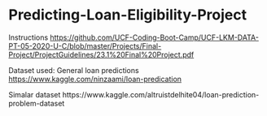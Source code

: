 # Predicting-Loan-Eligibility-Project

Instructions
https://github.com/UCF-Coding-Boot-Camp/UCF-LKM-DATA-PT-05-2020-U-C/blob/master/Projects/Final-Project/ProjectGuidelines/23.1%20Final%20Project.pdf

Dataset used:  General loan predictions
https://www.kaggle.com/ninzaami/loan-predication
<p>    </p>
Simalar dataset
https://www.kaggle.com/altruistdelhite04/loan-prediction-problem-dataset



